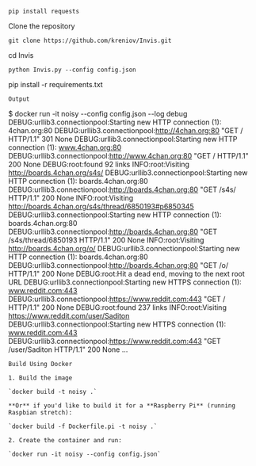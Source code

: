 ```
pip install requests
```
Clone the repository
```
git clone https://github.com/kreniov/Invis.git
```
cd Invis
```
python Invis.py --config config.json
```
pip install -r requirements.txt
```
Output
```
$ docker run -it noisy --config config.json --log debug
DEBUG:urllib3.connectionpool:Starting new HTTP connection (1): 4chan.org:80
DEBUG:urllib3.connectionpool:http://4chan.org:80 "GET / HTTP/1.1" 301 None
DEBUG:urllib3.connectionpool:Starting new HTTP connection (1): www.4chan.org:80
DEBUG:urllib3.connectionpool:http://www.4chan.org:80 "GET / HTTP/1.1" 200 None
DEBUG:root:found 92 links
INFO:root:Visiting http://boards.4chan.org/s4s/
DEBUG:urllib3.connectionpool:Starting new HTTP connection (1): boards.4chan.org:80
DEBUG:urllib3.connectionpool:http://boards.4chan.org:80 "GET /s4s/ HTTP/1.1" 200 None
INFO:root:Visiting http://boards.4chan.org/s4s/thread/6850193#p6850345
DEBUG:urllib3.connectionpool:Starting new HTTP connection (1): boards.4chan.org:80
DEBUG:urllib3.connectionpool:http://boards.4chan.org:80 "GET /s4s/thread/6850193 HTTP/1.1" 200 None
INFO:root:Visiting http://boards.4chan.org/o/
DEBUG:urllib3.connectionpool:Starting new HTTP connection (1): boards.4chan.org:80
DEBUG:urllib3.connectionpool:http://boards.4chan.org:80 "GET /o/ HTTP/1.1" 200 None
DEBUG:root:Hit a dead end, moving to the next root URL
DEBUG:urllib3.connectionpool:Starting new HTTPS connection (1): www.reddit.com:443
DEBUG:urllib3.connectionpool:https://www.reddit.com:443 "GET / HTTP/1.1" 200 None
DEBUG:root:found 237 links
INFO:root:Visiting https://www.reddit.com/user/Saditon
DEBUG:urllib3.connectionpool:Starting new HTTPS connection (1): www.reddit.com:443
DEBUG:urllib3.connectionpool:https://www.reddit.com:443 "GET /user/Saditon HTTP/1.1" 200 None
...
```
Build Using Docker

1. Build the image

`docker build -t noisy .`

**Or** if you'd like to build it for a **Raspberry Pi** (running Raspbian stretch):

`docker build -f Dockerfile.pi -t noisy .`

2. Create the container and run:

`docker run -it noisy --config config.json`
```

